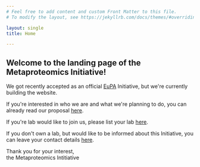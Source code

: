 ```yaml
---
# Feel free to add content and custom Front Matter to this file.
# To modify the layout, see https://jekyllrb.com/docs/themes/#overriding-theme-defaults

layout: single
title: Home

---
```

## Welcome to the landing page of the Metaproteomics Initiative!

We got recently accepted as an official <a href="https://eupa.org/">EuPA</a> Initiative, but we're currently building the website.

If you're interested in who we are and what we're planning to do, you can already read our proposal <a href="https://docs.google.com/document/d/1O3CF6SFnshh3KUZq6Tp67AHheFt4GunQqOkYhUDU6Cg/edit?usp=sharing">here</a>.

If you're lab would like to join us, please list your lab <a href="https://docs.google.com/document/d/1kd_RuRC6lNq-wYQyN0Suisi6hXvuIP7Y9vnUIix35gs/edit#">here</a>.

If you don't own a lab, but would like to be informed about this Initiative, you can leave your contact details <a href="https://forms.gle/CUgvt7owKTkjncWG8">here</a>.

Thank you for your interest,<br>
the Metaproteomics Intitiative
